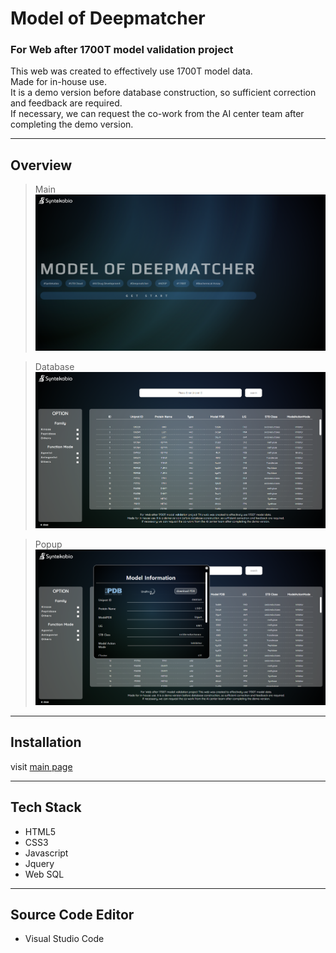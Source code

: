 # Model of Deepmatcher
### For Web after 1700T model validation project
This web was created to effectively use 1700T model data.  
Made for in-house use.  
It is a demo version before database construction, so sufficient correction and feedback are required.  
If necessary, we can request the co-work from the AI center team after completing the demo version.  

---

## Overview
> Main
![jpg](./img/MOD_main.png)

> Database
![jpg](./img/MOD_Table.png)

> Popup
![jpg](./img/MOD_popup.png)
---

## Installation
<!-- download ZIP file in [GitHub](https://github.com/JeongSooNa/1700T_model_dev) -->
<!-- ![jpg](IMG/1700T_readme.png) -->
<!-- Unzip and open the demo.html file in the web_publishing folder. -->
visit [main page](#)

---

## Tech Stack
- HTML5
- CSS3
- Javascript
- Jquery
- Web SQL

---

## Source Code Editor
- Visual Studio Code